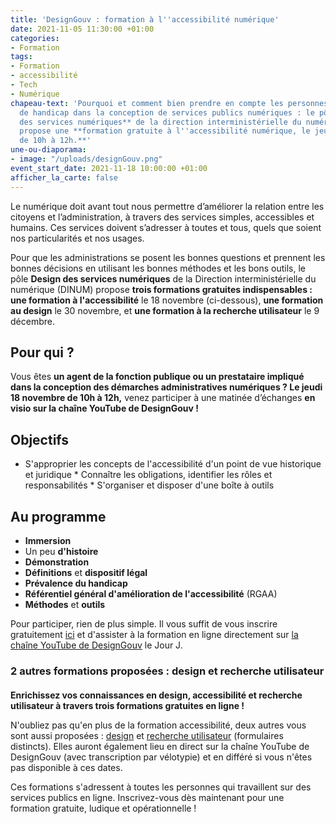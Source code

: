 ```yaml
---
title: 'DesignGouv : formation à l''accessibilité numérique'
date: 2021-11-05 11:30:00 +01:00
categories:
- Formation
tags:
- Formation
- accessibilité
- Tech
- Numérique
chapeau-text: 'Pourquoi et comment bien prendre en compte les personnes en situation
  de handicap dans la conception de services publics numériques : le pôle **Design
  des services numériques** de la direction interministérielle du numérique (DINUM)
  propose une **formation gratuite à l''accessibilité numérique, le jeudi 18 novembre,
  de 10h à 12h.**'
une-ou-diaporama:
- image: "/uploads/designGouv.png"
event_start_date: 2021-11-18 10:00:00 +01:00
afficher_la_carte: false
---
```


Le numérique doit avant tout nous permettre d’améliorer la relation entre les citoyens et l’administration, à travers des services simples, accessibles et humains. Ces services doivent s’adresser à toutes et tous, quels que soient nos particularités et nos usages.

Pour que les administrations se posent les bonnes questions et prennent les bonnes décisions en utilisant les bonnes méthodes et les bons outils, le pôle **Design des services numériques** de la Direction interministérielle du numérique (DINUM) propose **trois formations gratuites indispensables : une formation à l'accessibilité** le 18 novembre (ci-dessous), **une formation au design** le 30 novembre, et **une formation à la recherche utilisateur** le 9 décembre.

## Pour qui ?

Vous êtes **un agent de la fonction publique ou un prestataire impliqué dans la conception des démarches administratives numériques ? Le jeudi 18 novembre de 10h à 12h,** venez participer à une matinée d’échanges **en visio sur la chaîne YouTube de DesignGouv !**

## Objectifs
   * S'approprier les concepts de l'accessibilité d'un point de vue historique et juridique
    * Connaître les obligations, identifier les rôles et responsabilités
    * S'organiser et disposer d'une boîte à outils

## Au programme

* **Immersion**
* Un peu **d'histoire**
* **Démonstration**
* **Définitions** et **dispositif légal**
* **Prévalence du handicap**
* **Référentiel général d'amélioration de l'accessibilité** (RGAA)
* **Méthodes** et **outils**

Pour participer, rien de plus simple. Il vous suffit de vous inscrire gratuitement [ici](https://design.numerique.gouv.fr/formations/accessibilite/) et d'assister à la formation en ligne directement sur [la chaîne YouTube de DesignGouv](https://www.youtube.com/channel/UCMH9lC8dSlRVRfb0LoKuJZw/featured) le Jour J.

### 2 autres formations proposées : design et recherche utilisateur

<div class="encadre noir"><p style="margin-top: 20px"><b>Enrichissez vos connaissances en design, accessibilité et recherche utilisateur à travers trois formations gratuites en ligne !</b></p></div>

N'oubliez pas qu'en plus de la formation accessibilité, deux autres vous sont aussi proposées : [design](https://design.numerique.gouv.fr/formations/accessibilite/) et [recherche utilisateur](https://design.numerique.gouv.fr/formations/recherche-utilisateur/) (formulaires distincts). Elles auront également lieu en direct sur la chaîne YouTube de DesignGouv (avec transcription par vélotypie) et en différé si vous n'êtes pas disponible à ces dates.

Ces formations s'adressent à toutes les personnes qui travaillent sur des services publics en ligne. Inscrivez-vous dès maintenant pour une formation gratuite, ludique et opérationnelle !
